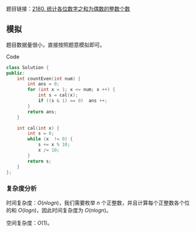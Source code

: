 题目链接：[2180. 统计各位数字之和为偶数的整数个数](https://leetcode.cn/problems/count-integers-with-even-digit-sum/)

## 模拟

题目数据量很小，直接按照题意模拟即可。

Code

```c++
class Solution {
public:
    int countEven(int num) {
        int ans = 0;
        for (int x = 1; x <= num; x ++) {
            int s = cal(x);
            if ((s & 1) == 0)  ans ++;  
        }
        return ans;
    }

    int cal(int x) {
        int s = 0;
        while (x  != 0) {
            s += x % 10;
            x /= 10;
        }
        return s;
    }
};
```

### 复杂度分析

时间复杂度：$O(nlogn)$，我们需要枚举 $n$ 个正整数，并且计算每个正整数各个位的和 $O(logn)$，因此时间复杂度为 $O(nlogn)$。

空间复杂度：$O(1)$。
